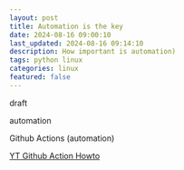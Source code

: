 ```yaml
---
layout: post
title: Automation is the key
date: 2024-08-16 09:00:10
last_updated: 2024-08-16 09:14:10
description: How important is automation)
tags: python linux
categories: linux
featured: false
---
```


draft

automation

Github Actions (automation)

[YT Github Action Howto]: https://www.youtube.com/watch?v=yfBtjLxn_6k "https://www.youtube.com/watch?v=yfBtjLxn_6k"

[YT Github Action Howto]
